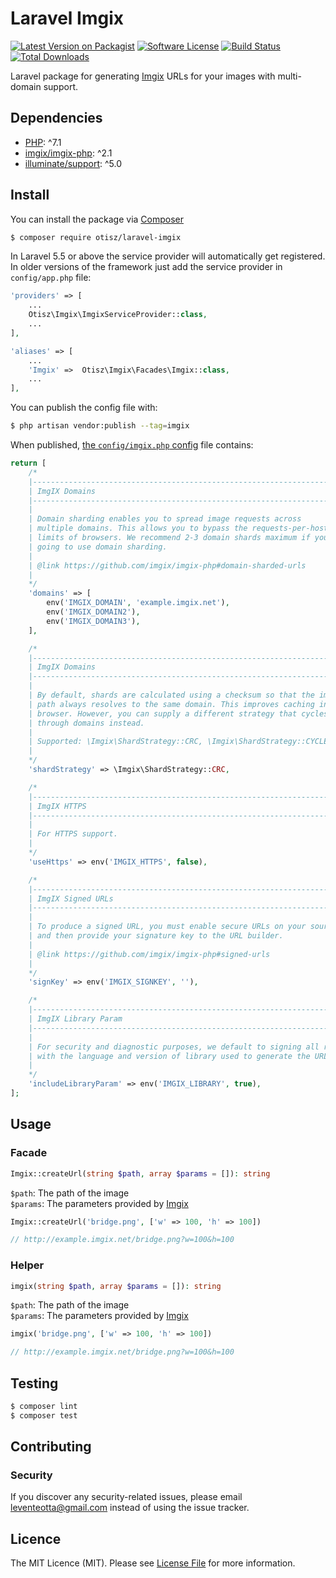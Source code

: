 # Laravel Imgix

[![Latest Version on Packagist][shield-packagist]][link-packagist]
[![Software License][shield-license]](LICENSE.md)
[![Build Status][shield-circleci]][link-circleci]
[![Total Downloads][shield-downloads]][link-packagist]

Laravel package for generating [Imgix](https://www.imgix.com) URLs for your images with multi-domain support.

## Dependencies

- [PHP](https://secure.php.net): ^7.1
- [imgix/imgix-php](https://github.com/imgix/imgix-php): ^2.1
- [illuminate/support](https://github.com/illuminate/support): ^5.0

## Install

You can install the package via [Composer](https://getcomposer.org/)
```bash
$ composer require otisz/laravel-imgix
```

In Laravel 5.5 or above the service provider will automatically get registered. In older versions of the framework just add the service provider in `config/app.php` file:
```php
'providers' => [
    ...
    Otisz\Imgix\ImgixServiceProvider::class,
    ...
],

'aliases' => [
    ...
    'Imgix' =>  Otisz\Imgix\Facades\Imgix::class,
    ...
],
```

You can publish the config file with:
```bash
$ php artisan vendor:publish --tag=imgix
```

When published, [the `config/imgix.php` config](config/imgix.php) file contains:

```php
return [
    /*
    |--------------------------------------------------------------------------
    | ImgIX Domains
    |--------------------------------------------------------------------------
    |
    | Domain sharding enables you to spread image requests across
    | multiple domains. This allows you to bypass the requests-per-host
    | limits of browsers. We recommend 2-3 domain shards maximum if you are
    | going to use domain sharding.
    |
    | @link https://github.com/imgix/imgix-php#domain-sharded-urls
    |
    */
    'domains' => [
        env('IMGIX_DOMAIN', 'example.imgix.net'),
        env('IMGIX_DOMAIN2'),
        env('IMGIX_DOMAIN3'),
    ],

    /*
    |--------------------------------------------------------------------------
    | ImgIX Domains
    |--------------------------------------------------------------------------
    |
    | By default, shards are calculated using a checksum so that the image
    | path always resolves to the same domain. This improves caching in the
    | browser. However, you can supply a different strategy that cycles
    | through domains instead.
    |
    | Supported: \Imgix\ShardStrategy::CRC, \Imgix\ShardStrategy::CYCLE
    |
    */
    'shardStrategy' => \Imgix\ShardStrategy::CRC,

    /*
    |--------------------------------------------------------------------------
    | ImgIX HTTPS
    |--------------------------------------------------------------------------
    |
    | For HTTPS support.
    |
    */
    'useHttps' => env('IMGIX_HTTPS', false),

    /*
    |--------------------------------------------------------------------------
    | ImgIX Signed URLs
    |--------------------------------------------------------------------------
    |
    | To produce a signed URL, you must enable secure URLs on your source
    | and then provide your signature key to the URL builder.
    |
    | @link https://github.com/imgix/imgix-php#signed-urls
    |
    */
    'signKey' => env('IMGIX_SIGNKEY', ''),

    /*
    |--------------------------------------------------------------------------
    | ImgIX Library Param
    |--------------------------------------------------------------------------
    |
    | For security and diagnostic purposes, we default to signing all requests
    | with the language and version of library used to generate the URL.
    |
    */
    'includeLibraryParam' => env('IMGIX_LIBRARY', true),
];
```
    
## Usage

### Facade

```php
Imgix::createUrl(string $path, array $params = []): string
```

`$path`: The path of the image \
`$params`: The parameters provided by [Imgix](https://docs.imgix.com/apis/url)

```php
Imgix::createUrl('bridge.png', ['w' => 100, 'h' => 100])

// http://example.imgix.net/bridge.png?w=100&h=100
```

### Helper

```php
imgix(string $path, array $params = []): string
```

`$path`: The path of the image \
`$params`: The parameters provided by [Imgix](https://docs.imgix.com/apis/url)

```php
imgix('bridge.png', ['w' => 100, 'h' => 100])

// http://example.imgix.net/bridge.png?w=100&h=100
```
    
## Testing

``` bash
$ composer lint
$ composer test
```

## Contributing

### Security

If you discover any security-related issues, please email [leventeotta@gmail.com](mailto:leventeotta@gmail.com) instead of using the issue tracker.

## Licence

The MIT Licence (MIT). Please see [License File](LICENSE.md) for more information.

[shield-packagist]: https://img.shields.io/packagist/v/otisz/laravel-imgix.svg?style=flat-square
[shield-license]: https://img.shields.io/badge/license-MIT-brightgreen.svg?style=flat-square
[shield-circleci]: https://img.shields.io/circleci/token/67d66f24c8eabf5cb95da9dc574bf2c2da59c096/project/github/otisz/laravel-imgix/master.svg?style=flat-square
[shield-downloads]: https://img.shields.io/packagist/dt/otisz/laravel-imgix.svg?style=flat-square

[link-packagist]: https://packagist.org/packages/otisz/laravel-imgix
[link-circleci]: https://circleci.com/gh/Otisz/Laravel-Imgix